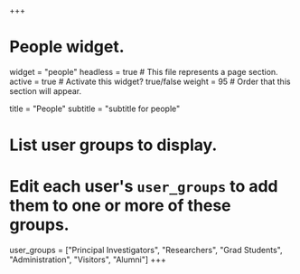 +++
# People widget.
widget = "people"
headless = true  # This file represents a page section.
active = true  # Activate this widget? true/false
weight = 95  # Order that this section will appear.

title = "People"
subtitle = "subtitle for people"

# List user groups to display.
#   Edit each user's `user_groups` to add them to one or more of these groups.
user_groups = ["Principal Investigators",
               "Researchers",
               "Grad Students",
               "Administration",
               "Visitors",
               "Alumni"]
+++
